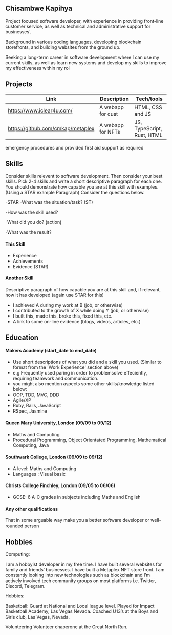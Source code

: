 ## Chisambwe Kapihya

Project focused software developer, with experience in providing front-line customer service, as well as technical and administrative support for businesses’.

Background in various coding languages, developing blockchain storefronts, and building websites from the ground up. 

Seeking a long-term career in software development where I can use my current skills, as well as learn new systems and develop my skills to improve my effectiveness within my rol

## Projects

| Link                              | Description       | Tech/tools                 |
| --------------------------------- | ----------------- | ---------------------------|
| https://www.iclear4u.com/         | A webapp for cust | HTML, CSS and JS           |
| https://github.com/cmkap/metaplex | A webapp for NFTs | JS, TypeScript, Rust, HTML |


emergency procedures and provided first aid support as required


## Skills

Consider skills relevent to software development. Then consider your best skills. Pick 2-4 skills and write a short descriptive paragraph for each one. You should demonstrate how capable you are at this skill with examples.
(Using a STAR example Paragraph) Consider the questions below.

-STAR
-What was the situation/task? (ST)

-How was the skill used?

-What did you do? (action)

-What was the result?


#### This Skill

- Experience
- Achievements
- Evidence (STAR)

#### Another Skill

Descriptive paragraph of how capable you are at this skill and, if relevant, how it has developed (again use STAR for this)

- I achieved A during my work at B (job, or otherwise)
- I contributed to the growth of X while doing Y (job, or otherwise)
- I built this, made this, broke this, fixed this, etc.
- A link to some on-line evidence (blogs, videos, articles, etc.)

## Education

#### Makers Academy (start_date to end_date)
- Use short descriptions of what you did and a skill you used. (Similar to format from the 'Work Experience' section above)
- e.g Frequently used paring in order to problemsolve effeciently, requiring teamwork and communication.
- you might also mention aspects some other skills/knowledge listed below: 
- OOP, TDD, MVC, DDD
- Agile/XP
- Ruby, Rails, JavaScript
- RSpec, Jasmine

#### Queen Mary University, London (09/09 to 09/12)

- Maths and Computing
- Procedural Programming, Object Orientated Programming, Mathematical Computing, Java

#### Southwark College, London (09/09 to 09/12)

- A level: Maths and Computing
- Languages : Visual basic

#### Christs College Finchley, London (09/05 to 06/06)

- GCSE: 6 A-C grades in subjects including Maths and English


#### Any other qualifications

That in some arguable way make you a better software developer or well-rounded person

## Hobbies

Computing:

I am a hobbyist developer in my free time. I have built several websites for family and friends’ businesses. I have built a Metaplex NFT store front. I am constantly looking into new technologies such as blockchain and I’m actively involved tech community groups on most platforms i.e. Twitter, Discord, Telegram.

Hobbies:

Basketball: Guard at National and Local league level. Played for Impact Basketball Academy, Las Vegas Nevada. Coached U13’s at the Boys and Girls club, Las Vegas, Nevada.

Volunteering Volunteer chaperone at the Great North Run.
